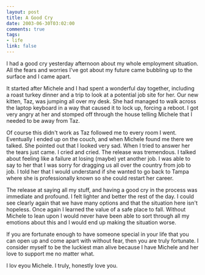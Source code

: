 ```yaml
--- 
layout: post
title: A Good Cry
date: 2003-06-30T03:02:00
comments: true
tags:
- life
link: false
---
```

I had a good cry yesterday afternoon about my whole employment situation. All the fears and worries I've got about my future came bubbling up to the surface and I came apart.

It started after Michele and I had spent a wonderful day together, including a roast turkey dinner and a trip to look at a potential job site for her. Our new kitten, Taz, was jumping all over my desk. She had managed to walk across the laptop keyboard in a way that caused it to lock up, forcing a reboot. I got very angry at her and stomped off through the house telling Michele that I needed to be away from Taz.

Of course this didn't work as Taz followed me to every room I went. Eventually I ended up on the couch, and when Michele found me there we talked. She pointed out that I looked very sad. When I tried to answer her the tears just came. I cried and cried. The release was tremendous. I talked about feeling like a failure at losing (maybe) yet another job. I was able to say to her that I was sorry for dragging us all over the country from job to job. I told her that I would understand if she wanted to go back to Tampa where she is professionally known so she could restart her career.

The release at saying all my stuff, and having a good cry in the process was immediate and profound. I felt lighter and better the rest of the day. I could see clearly again that we have many options and that the situation here isn't hopeless. Once again I learned the value of a safe place to fall. Without Michele to lean upon I would never have been able to sort through all my emotions about this and I would end up making the situation worse.

If you are fortunate enough to have someone special in your life that you can open up and come apart with without fear, then you are truly fortunate. I consider myself to be the luckiest man alive because I have Michele and her love to support me no matter what.

I lov eyou Michele. I truly, honestly love you.
